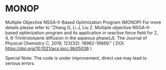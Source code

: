 # MONOP
Multiple Objective NSGA-II-Based Optimization Program (MONOP)
For more details please refer to "Zhang G, Li J, Liu Z. Multiple objective NSGA-II-based optimization program and its application in reactive force field for 2, 4, 6-Trinitrotoluene diffusion in the aqueous phase[J]. The Journal of Physical Chemistry C, 2019, 123(32): 19962-19969." ( DOI:	https://doi.org/10.1021/acs.jpcc.9b05036 )

Special Note: The code is under improvement, direct use may lead to serious errors.
